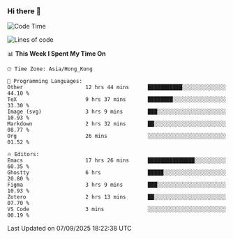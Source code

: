### Hi there 👋

<!--
**nicehiro/nicehiro** is a ✨ _special_ ✨ repository because its `README.md` (this file) appears on your GitHub profile.

Here are some ideas to get you started:

- 🔭 I’m currently working on ...
- 🌱 I’m currently learning ...
- 👯 I’m looking to collaborate on ...
- 🤔 I’m looking for help with ...
- 💬 Ask me about ...
- 📫 How to reach me: ...
- 😄 Pronouns: ...
- ⚡ Fun fact: ...
-->

<!--START_SECTION:waka-->
![Code Time](http://img.shields.io/badge/Code%20Time-992%20hrs%202%20mins-blue)

![Lines of code](https://img.shields.io/badge/From%20Hello%20World%20I%27ve%20Written-1.9%20million%20lines%20of%20code-blue)

📊 **This Week I Spent My Time On** 

```text
🕑︎ Time Zone: Asia/Hong_Kong

💬 Programming Languages: 
Other                    12 hrs 44 mins      ███████████░░░░░░░░░░░░░░   44.10 % 
TeX                      9 hrs 37 mins       ████████░░░░░░░░░░░░░░░░░   33.30 % 
Image (svg)              3 hrs 9 mins        ███░░░░░░░░░░░░░░░░░░░░░░   10.93 % 
Markdown                 2 hrs 32 mins       ██░░░░░░░░░░░░░░░░░░░░░░░   08.77 % 
Org                      26 mins             ░░░░░░░░░░░░░░░░░░░░░░░░░   01.52 % 

🔥 Editors: 
Emacs                    17 hrs 26 mins      ███████████████░░░░░░░░░░   60.35 % 
Ghostty                  6 hrs               █████░░░░░░░░░░░░░░░░░░░░   20.80 % 
Figma                    3 hrs 9 mins        ███░░░░░░░░░░░░░░░░░░░░░░   10.93 % 
Zotero                   2 hrs 13 mins       ██░░░░░░░░░░░░░░░░░░░░░░░   07.70 % 
VS Code                  3 mins              ░░░░░░░░░░░░░░░░░░░░░░░░░   00.19 % 
```


 Last Updated on 07/09/2025 18:22:38 UTC
<!--END_SECTION:waka-->
